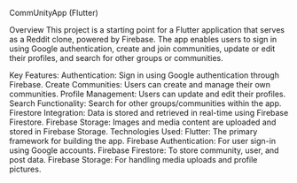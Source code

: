 CommUnityApp (Flutter)

Overview
This project is a starting point for a Flutter application that serves as a Reddit clone, powered by Firebase. The app enables users to sign in using Google authentication, create and join communities, update or edit their profiles, and search for other groups or communities.

Key Features:
Authentication: Sign in using Google authentication through Firebase.
Create Communities: Users can create and manage their own communities.
Profile Management: Users can update and edit their profiles.
Search Functionality: Search for other groups/communities within the app.
Firestore Integration: Data is stored and retrieved in real-time using Firebase Firestore.
Firebase Storage: Images and media content are uploaded and stored in Firebase Storage.
Technologies Used:
Flutter: The primary framework for building the app.
Firebase Authentication: For user sign-in using Google accounts.
Firebase Firestore: To store community, user, and post data.
Firebase Storage: For handling media uploads and profile pictures.
